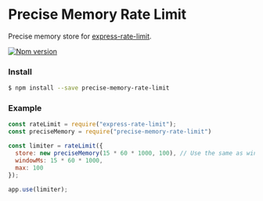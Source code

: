 # Precise Memory Rate Limit

Precise memory store for [express-rate-limit](https://github.com/nfriedly/express-rate-limit).

[![Npm version](https://img.shields.io/npm/v/precise-memory-rate-limit.svg)](https://www.npmjs.org/package/precise-memory-rate-limit)

### Install

```sh
$ npm install --save precise-memory-rate-limit
```

### Example

```js
const rateLimit = require("express-rate-limit");
const preciseMemory = require("precise-memory-rate-limit")

const limiter = rateLimit({
  store: new preciseMemory(15 * 60 * 1000, 100), // Use the same as windowMs
  windowMs: 15 * 60 * 1000,
  max: 100
});

app.use(limiter);
```

